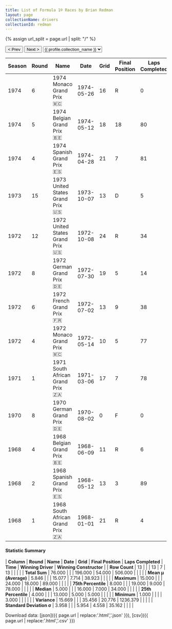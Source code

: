 ```yaml
---
title: List of Formula 1® Races by Brian Redman
layout: page
collectionName: drivers
collectionId: redman
---
```


{% assign url_split = page.url | split: "/" %}
<div id="collection-navigation">
<button onclick="selector.options[selector.selectedIndex-1].value && (window.location = selector.options[selector.selectedIndex-1].value);">&lt; Prev</button>
<button onclick="selector.options[selector.selectedIndex+1].value && (window.location = selector.options[selector.selectedIndex+1].value);">Next &gt;</button>
<select id="selector" onchange="this.options[this.selectedIndex].value && (window.location = this.options[this.selectedIndex].value);">
  {% for collectionId in site.data[page.collectionName].refs %}
    {% if collectionId == page.collectionId %}
      {% assign selected = "selected" %}
    {% else %}
      {% assign selected = "" %}
    {% endif %}
    {% assign profile = site.data[page.collectionName][collectionId].profile %}
    <option value="/f1/{{ page.collectionName }}/{{ collectionId }}/{{ url_split[4] }}" {{ selected }}>{{ profile.collection_name }}</option>
  {% endfor %}
</select>
</div>

| Season | Round | Name | Date | Grid | Final Position | Laps Completed | Time | Winning Driver | Winning Constructor |
|--|--|--|--|--|--|--|--|--|--|
| 1974 | 6 | 1974 Monaco Grand Prix 🇲🇨 | 1974-05-26 | 16 | R | 0 |   | Ronnie Peterson 🇸🇪 | Team Lotus 🇬🇧 |
| 1974 | 5 | 1974 Belgian Grand Prix 🇧🇪 | 1974-05-12 | 18 | 18 | 80 |   | Emerson Fittipaldi 🇧🇷 | McLaren 🇬🇧 |
| 1974 | 4 | 1974 Spanish Grand Prix 🇪🇸 | 1974-04-28 | 21 | 7 | 81 |   | Niki Lauda 🇦🇹 | Ferrari 🇮🇹 |
| 1973 | 15 | 1973 United States Grand Prix 🇺🇸 | 1973-10-07 | 13 | D | 5 |   | Ronnie Peterson 🇸🇪 | Team Lotus 🇬🇧 |
| 1972 | 12 | 1972 United States Grand Prix 🇺🇸 | 1972-10-08 | 24 | R | 34 |   | Jackie Stewart 🇬🇧 | Tyrrell 🇬🇧 |
| 1972 | 8 | 1972 German Grand Prix 🇩🇪 | 1972-07-30 | 19 | 5 | 14 | +2:35.7 | Jacky Ickx 🇧🇪 | Ferrari 🇮🇹 |
| 1972 | 6 | 1972 French Grand Prix 🇫🇷 | 1972-07-02 | 13 | 9 | 38 | +2:55.5 | Jackie Stewart 🇬🇧 | Tyrrell 🇬🇧 |
| 1972 | 4 | 1972 Monaco Grand Prix 🇲🇨 | 1972-05-14 | 10 | 5 | 77 |   | Jean-Pierre Beltoise 🇫🇷 | BRM 🇬🇧 |
| 1971 | 1 | 1971 South African Grand Prix 🇿🇦 | 1971-03-06 | 17 | 7 | 78 |   | Mario Andretti 🇺🇸 | Ferrari 🇮🇹 |
| 1970 | 8 | 1970 German Grand Prix 🇩🇪 | 1970-08-02 | 0 | F | 0 |   | Jochen Rindt 🇦🇹 | Team Lotus 🇬🇧 |
| 1968 | 4 | 1968 Belgian Grand Prix 🇧🇪 | 1968-06-09 | 11 | R | 6 |   | Bruce McLaren 🇳🇿 | McLaren-Ford 🇬🇧 |
| 1968 | 2 | 1968 Spanish Grand Prix 🇪🇸 | 1968-05-12 | 13 | 3 | 89 |   | Graham Hill 🇬🇧 | Lotus-Ford 🇬🇧 |
| 1968 | 1 | 1968 South African Grand Prix 🇿🇦 | 1968-01-01 | 21 | R | 4 |   | Jim Clark 🇬🇧 | Lotus-Ford 🇬🇧 |

#### Statistic Summary

| **Column** | **Round** | **Name** | **Date** | **Grid** | **Final Position** | **Laps Completed** | **Time** | **Winning Driver** | **Winning Constructor** |
| **Row Count** | 13 |  |  | 13 | 7 | 13 |  |  |  |
| **Total Sum** | 76.000 |  |  | 196.000 | 54.000 | 506.000 |  |  |  |
| **Mean μ (Average)** | 5.846 |  |  | 15.077 | 7.714 | 38.923 |  |  |  |
| **Maximum** | 15.000 |  |  | 24.000 | 18.000 | 89.000 |  |  |  |
| **75th Percentile** | 8.000 |  |  | 19.000 | 9.000 | 78.000 |  |  |  |
| **Median** | 5.000 |  |  | 16.000 | 7.000 | 34.000 |  |  |  |
| **25th Percentile** | 4.000 |  |  | 13.000 | 5.000 | 5.000 |  |  |  |
| **Minimum** | 1.000 |  |  |  | 3.000 |  |  |  |  |
| **Variance** | 15.669 |  |  | 35.456 | 20.776 | 1236.379 |  |  |  |
| **Standard Deviation σ** | 3.958 |  |  | 5.954 | 4.558 | 35.162 |  |  |  |

Download data: [json]({{ page.url | replace:'.html','.json' }}), [csv]({{ page.url | replace:'.html','.csv' }})
